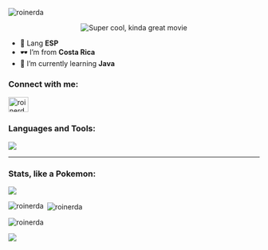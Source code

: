 <img src="https://komarev.com/ghpvc/?username=roinerda&label=Profile%20views&color=0e75b6&style=flat" alt="roinerda" /> </p>
<p align="center">
  <img src="https://i.giphy.com/media/v1.Y2lkPTc5MGI3NjExY2Zha29keTNkM2pkZ3pxNjJoNDJ2ZDZtcHA5b2FkbDFwaTh5YWt1bCZlcD12MV9pbnRlcm5hbF9naWZfYnlfaWQmY3Q9Zw/3NtY188QaxDdC/giphy.gif" alt="Super cool, kinda great movie"/>
</p>


- 🎈 Lang **ESP**
- 🕶️ I’m from **Costa Rica**
- 🌱 I’m currently learning **Java** 
<h3 align="left">Connect with me:</h3>
<p align="left">
<a href="https://instagram.com/roinerda" target="blank"><img align="center" src="https://raw.githubusercontent.com/rahuldkjain/github-profile-readme-generator/master/src/images/icons/Social/instagram.svg" alt="roinerda" height="30" width="40" /></a>
</p>



<h3 align="left">Languages and Tools:</h3>

![](https://skillicons.dev/icons?i=github,java,&perline=6)

<hr>
<h3 align="left">Stats, like a Pokemon:</h3>
<p align="left"> <a href="https://github.com/ryo-ma/github-profile-trophy"><img src="https://github-profile-trophy.vercel.app/?username=roinerda alt="roinerda" /></a> </p>

<p><img align="left" src="https://github-readme-stats.vercel.app/api/top-langs?username=roinerda&show_icons=true&locale=en&hide=html&langs_count=6" alt="roinerda" /></p>
<p>&nbsp;<img align="center" src="https://github-readme-stats.vercel.app/api?username=roinerda&show_icons=true&locale=en" alt="roinerda" /></p>

<p><img align="center" src="https://github-readme-streak-stats.herokuapp.com/?user=roinerda&" alt="roinerda" /></p>

<a href=#><img src="contributions.svg"></a>
